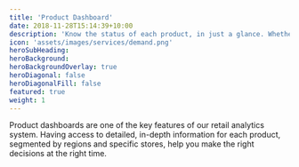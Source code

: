 ```yaml
---
title: 'Product Dashboard'
date: 2018-11-28T15:14:39+10:00
description: 'Know the status of each product, in just a glance. Whether you manage a product, a category, a store or an entire region, the product dashboard shows you near real-time status, aiding quick and accurate decision making.'
icon: 'assets/images/services/demand.png'
heroSubHeading: 
heroBackground:
heroBackgroundOverlay: true
heroDiagonal: false
heroDiagonalFill: false
featured: true
weight: 1
---
```



Product dashboards are one of the key features of our retail analytics system. Having access to detailed, in-depth information for each product, segmented by regions and specific stores, help you make the right decisions at the right time.  